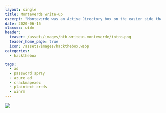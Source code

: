 ```yaml
---
layout: single
title: Monteverde write-up
excerpt: "Monteverde was an Active Directory box on the easier side that requires enumerating user accounts then password spraying to get an initial shell. Then we find more credentials looking around the box and eventually find the MSOL account password which we use to get administrator access."
date: 2020-06-15
classes: wide
header:
  teaser: /assets/images/htb-writeup-monteverde/intro.png
  teaser_home_page: true
  icon: /assets/images/hackthebox.webp
categories:
  - hackthebox

tags:
  - ad
  - password spray
  - azure ad
  - crackmapexec
  - plaintext creds
  - winrm
---
```


![](/assets/images/htb-writeup-monteverde/intro.png)

